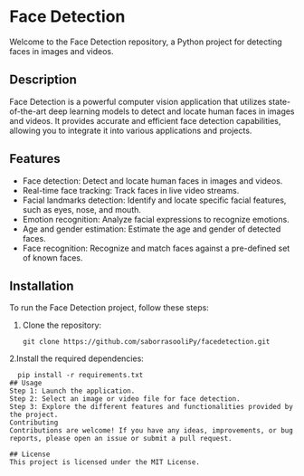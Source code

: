 
# Face Detection

Welcome to the Face Detection repository, a Python project for detecting faces in images and videos.

## Description

Face Detection is a powerful computer vision application that utilizes state-of-the-art deep learning models to detect and locate human faces in images and videos. It provides accurate and efficient face detection capabilities, allowing you to integrate it into various applications and projects.

## Features

- Face detection: Detect and locate human faces in images and videos.
- Real-time face tracking: Track faces in live video streams.
- Facial landmarks detection: Identify and locate specific facial features, such as eyes, nose, and mouth.
- Emotion recognition: Analyze facial expressions to recognize emotions.
- Age and gender estimation: Estimate the age and gender of detected faces.
- Face recognition: Recognize and match faces against a pre-defined set of known faces.

## Installation

To run the Face Detection project, follow these steps:

1. Clone the repository:

   ```shell
   git clone https://github.com/saborrasooliPy/facedetection.git
   
2.Install the required dependencies:
  ```shell
    pip install -r requirements.txt
## Usage
Step 1: Launch the application.
Step 2: Select an image or video file for face detection.
Step 3: Explore the different features and functionalities provided by the project.
Contributing
Contributions are welcome! If you have any ideas, improvements, or bug reports, please open an issue or submit a pull request.

## License
This project is licensed under the MIT License.

